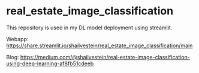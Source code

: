 # real_estate_image_classification

This repository is used in my DL model deployment using streamlit.

Webapp: https://share.streamlit.io/shailvestein/real_estate_image_classification/main

Blog: https://medium.com/@shailvestein/real-estate-image-classification-using-deep-learning-af8fb51cdeeb
